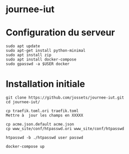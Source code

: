 # journee-iut

# Configuration du serveur

    sudo apt update
    sudo apt-get install python-minimal
    sudo apt install zip
    sudo apt install docker-compose
    sudo gpasswd -a $USER docker



# Installation initiale

    git clone https://github.com/jossets/journee-iut.git
    cd journee-iut/

    cp traefik.toml.ori traefik.toml
    Mettre à  jour les champs en XXXXX

    cp acme.json.default acme.json
    cp www_site/conf/htpasswd.ori www_site/conf/htpasswd

    htpasswd -b ./htpasswd user passwd

    docker-compose up



